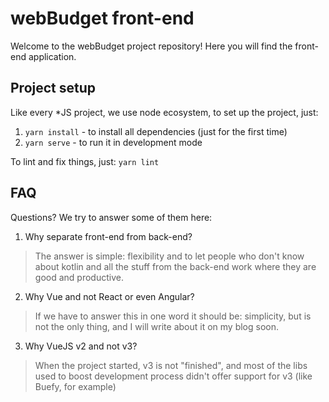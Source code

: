 # webBudget front-end

Welcome to the webBudget project repository! Here you will find the front-end application.

## Project setup

Like every *JS project, we use node ecosystem, to set up the project, just:

1. `yarn install` - to install all dependencies (just for the first time)
2. `yarn serve` - to run it in development mode

To lint and fix things, just: `yarn lint`

## FAQ

Questions? We try to answer some of them here:

1. Why separate front-end from back-end?
> The answer is simple: flexibility and to let people who don't know about kotlin and all the stuff from the back-end
> work where they are good and productive.

2. Why Vue and not React or even Angular?
> If we have to answer this in one word it should be: simplicity, but is not the only thing, and I will write about it
> on my blog soon.

3. Why VueJS v2 and not v3?
> When the project started, v3 is not "finished", and most of the libs used to boost development process
> didn't offer support for v3 (like Buefy, for example)
